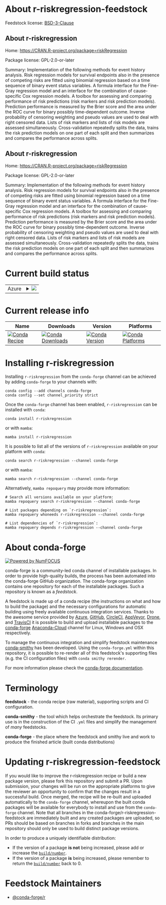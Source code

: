 About r-riskregression-feedstock
================================

Feedstock license: [BSD-3-Clause](https://github.com/conda-forge/r-riskregression-feedstock/blob/main/LICENSE.txt)


About r-riskregression
----------------------

Home: https://CRAN.R-project.org/package=riskRegression

Package license: GPL-2.0-or-later

Summary: Implementation of the following methods for event history analysis. Risk regression models for survival endpoints also in the presence of competing risks are fitted using binomial regression based on a time sequence of binary event status variables. A formula interface for the Fine-Gray regression model and an interface for the combination of cause-specific Cox regression models. A toolbox for assessing and comparing performance of risk predictions (risk markers and risk prediction models). Prediction performance is measured by the Brier score and the area under the ROC curve for binary possibly time-dependent outcome. Inverse probability of censoring weighting and pseudo values are used to deal with right censored data. Lists of risk markers and lists of risk models are assessed simultaneously. Cross-validation repeatedly splits the data, trains the risk prediction models on one part of each split and then summarizes and compares the performance across splits.

About r-riskregression
----------------------

Home: https://CRAN.R-project.org/package=riskRegression

Package license: GPL-2.0-or-later

Summary: Implementation of the following methods for event history analysis. Risk regression models for survival endpoints also in the presence of competing risks are fitted using binomial regression based on a time sequence of binary event status variables. A formula interface for the Fine-Gray regression model and an interface for the combination of cause-specific Cox regression models. A toolbox for assessing and comparing performance of risk predictions (risk markers and risk prediction models). Prediction performance is measured by the Brier score and the area under the ROC curve for binary possibly time-dependent outcome. Inverse probability of censoring weighting and pseudo values are used to deal with right censored data. Lists of risk markers and lists of risk models are assessed simultaneously. Cross-validation repeatedly splits the data, trains the risk prediction models on one part of each split and then summarizes and compares the performance across splits.

Current build status
====================


<table>
    
  <tr>
    <td>Azure</td>
    <td>
      <details>
        <summary>
          <a href="https://dev.azure.com/conda-forge/feedstock-builds/_build/latest?definitionId=11253&branchName=main">
            <img src="https://dev.azure.com/conda-forge/feedstock-builds/_apis/build/status/r-riskregression-feedstock?branchName=main">
          </a>
        </summary>
        <table>
          <thead><tr><th>Variant</th><th>Status</th></tr></thead>
          <tbody><tr>
              <td>linux_64_r_base4.2</td>
              <td>
                <a href="https://dev.azure.com/conda-forge/feedstock-builds/_build/latest?definitionId=11253&branchName=main">
                  <img src="https://dev.azure.com/conda-forge/feedstock-builds/_apis/build/status/r-riskregression-feedstock?branchName=main&jobName=linux&configuration=linux%20linux_64_r_base4.2" alt="variant">
                </a>
              </td>
            </tr><tr>
              <td>linux_64_r_base4.3</td>
              <td>
                <a href="https://dev.azure.com/conda-forge/feedstock-builds/_build/latest?definitionId=11253&branchName=main">
                  <img src="https://dev.azure.com/conda-forge/feedstock-builds/_apis/build/status/r-riskregression-feedstock?branchName=main&jobName=linux&configuration=linux%20linux_64_r_base4.3" alt="variant">
                </a>
              </td>
            </tr><tr>
              <td>osx_64_r_base4.2</td>
              <td>
                <a href="https://dev.azure.com/conda-forge/feedstock-builds/_build/latest?definitionId=11253&branchName=main">
                  <img src="https://dev.azure.com/conda-forge/feedstock-builds/_apis/build/status/r-riskregression-feedstock?branchName=main&jobName=osx&configuration=osx%20osx_64_r_base4.2" alt="variant">
                </a>
              </td>
            </tr><tr>
              <td>osx_64_r_base4.3</td>
              <td>
                <a href="https://dev.azure.com/conda-forge/feedstock-builds/_build/latest?definitionId=11253&branchName=main">
                  <img src="https://dev.azure.com/conda-forge/feedstock-builds/_apis/build/status/r-riskregression-feedstock?branchName=main&jobName=osx&configuration=osx%20osx_64_r_base4.3" alt="variant">
                </a>
              </td>
            </tr><tr>
              <td>win_64</td>
              <td>
                <a href="https://dev.azure.com/conda-forge/feedstock-builds/_build/latest?definitionId=11253&branchName=main">
                  <img src="https://dev.azure.com/conda-forge/feedstock-builds/_apis/build/status/r-riskregression-feedstock?branchName=main&jobName=win&configuration=win%20win_64_" alt="variant">
                </a>
              </td>
            </tr>
          </tbody>
        </table>
      </details>
    </td>
  </tr>
</table>

Current release info
====================

| Name | Downloads | Version | Platforms |
| --- | --- | --- | --- |
| [![Conda Recipe](https://img.shields.io/badge/recipe-r--riskregression-green.svg)](https://anaconda.org/conda-forge/r-riskregression) | [![Conda Downloads](https://img.shields.io/conda/dn/conda-forge/r-riskregression.svg)](https://anaconda.org/conda-forge/r-riskregression) | [![Conda Version](https://img.shields.io/conda/vn/conda-forge/r-riskregression.svg)](https://anaconda.org/conda-forge/r-riskregression) | [![Conda Platforms](https://img.shields.io/conda/pn/conda-forge/r-riskregression.svg)](https://anaconda.org/conda-forge/r-riskregression) |

Installing r-riskregression
===========================

Installing `r-riskregression` from the `conda-forge` channel can be achieved by adding `conda-forge` to your channels with:

```
conda config --add channels conda-forge
conda config --set channel_priority strict
```

Once the `conda-forge` channel has been enabled, `r-riskregression` can be installed with `conda`:

```
conda install r-riskregression
```

or with `mamba`:

```
mamba install r-riskregression
```

It is possible to list all of the versions of `r-riskregression` available on your platform with `conda`:

```
conda search r-riskregression --channel conda-forge
```

or with `mamba`:

```
mamba search r-riskregression --channel conda-forge
```

Alternatively, `mamba repoquery` may provide more information:

```
# Search all versions available on your platform:
mamba repoquery search r-riskregression --channel conda-forge

# List packages depending on `r-riskregression`:
mamba repoquery whoneeds r-riskregression --channel conda-forge

# List dependencies of `r-riskregression`:
mamba repoquery depends r-riskregression --channel conda-forge
```


About conda-forge
=================

[![Powered by
NumFOCUS](https://img.shields.io/badge/powered%20by-NumFOCUS-orange.svg?style=flat&colorA=E1523D&colorB=007D8A)](https://numfocus.org)

conda-forge is a community-led conda channel of installable packages.
In order to provide high-quality builds, the process has been automated into the
conda-forge GitHub organization. The conda-forge organization contains one repository
for each of the installable packages. Such a repository is known as a *feedstock*.

A feedstock is made up of a conda recipe (the instructions on what and how to build
the package) and the necessary configurations for automatic building using freely
available continuous integration services. Thanks to the awesome service provided by
[Azure](https://azure.microsoft.com/en-us/services/devops/), [GitHub](https://github.com/),
[CircleCI](https://circleci.com/), [AppVeyor](https://www.appveyor.com/),
[Drone](https://cloud.drone.io/welcome), and [TravisCI](https://travis-ci.com/)
it is possible to build and upload installable packages to the
[conda-forge](https://anaconda.org/conda-forge) [Anaconda-Cloud](https://anaconda.org/)
channel for Linux, Windows and OSX respectively.

To manage the continuous integration and simplify feedstock maintenance
[conda-smithy](https://github.com/conda-forge/conda-smithy) has been developed.
Using the ``conda-forge.yml`` within this repository, it is possible to re-render all of
this feedstock's supporting files (e.g. the CI configuration files) with ``conda smithy rerender``.

For more information please check the [conda-forge documentation](https://conda-forge.org/docs/).

Terminology
===========

**feedstock** - the conda recipe (raw material), supporting scripts and CI configuration.

**conda-smithy** - the tool which helps orchestrate the feedstock.
                   Its primary use is in the construction of the CI ``.yml`` files
                   and simplify the management of *many* feedstocks.

**conda-forge** - the place where the feedstock and smithy live and work to
                  produce the finished article (built conda distributions)


Updating r-riskregression-feedstock
===================================

If you would like to improve the r-riskregression recipe or build a new
package version, please fork this repository and submit a PR. Upon submission,
your changes will be run on the appropriate platforms to give the reviewer an
opportunity to confirm that the changes result in a successful build. Once
merged, the recipe will be re-built and uploaded automatically to the
`conda-forge` channel, whereupon the built conda packages will be available for
everybody to install and use from the `conda-forge` channel.
Note that all branches in the conda-forge/r-riskregression-feedstock are
immediately built and any created packages are uploaded, so PRs should be based
on branches in forks and branches in the main repository should only be used to
build distinct package versions.

In order to produce a uniquely identifiable distribution:
 * If the version of a package **is not** being increased, please add or increase
   the [``build/number``](https://docs.conda.io/projects/conda-build/en/latest/resources/define-metadata.html#build-number-and-string).
 * If the version of a package **is** being increased, please remember to return
   the [``build/number``](https://docs.conda.io/projects/conda-build/en/latest/resources/define-metadata.html#build-number-and-string)
   back to 0.

Feedstock Maintainers
=====================

* [@conda-forge/r](https://github.com/conda-forge/r/)

